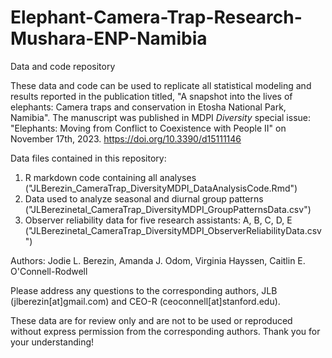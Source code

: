 # Elephant-Camera-Trap-Research-Mushara-ENP-Namibia
Data and code repository

These data and code can be used to replicate all statistical modeling and results reported in the publication titled, "A snapshot into the lives of elephants: Camera traps and conservation in Etosha National Park, Namibia". The manuscript was published in MDPI _Diversity_ special issue: "Elephants: Moving from Conflict to Coexistence with People II" on November 17th, 2023.
https://doi.org/10.3390/d15111146

Data files contained in this repository:
1. R markdown code containing all analyses ("JLBerezin_CameraTrap_DiversityMDPI_DataAnalysisCode.Rmd")
2. Data used to analyze seasonal and diurnal group patterns ("JLBerezinetal_CameraTrap_DiversityMDPI_GroupPatternsData.csv")
3. Observer reliability data for five research assistants: A, B, C, D, E ("JLBerezinetal_CameraTrap_DiversityMDPI_ObserverReliabilityData.csv")

Authors: Jodie L. Berezin, Amanda J. Odom, Virginia Hayssen, Caitlin E. O'Connell-Rodwell

Please address any questions to the corresponding authors, JLB (jlberezin[at]gmail.com) and CEO-R (ceoconnell[at]stanford.edu).

These data are for review only and are not to be used or reproduced without express permission from the corresponding authors. Thank you for your understanding!
